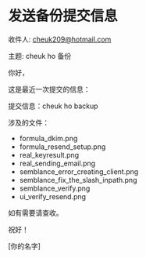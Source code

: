 # 发送备份提交信息

收件人: cheuk209@hotmail.com

主题: cheuk ho 备份

你好，

这是最近一次提交的信息：

提交信息：cheuk ho backup

涉及的文件：

- formula_dkim.png
- formula_resend_setup.png
- real_keyresult.png
- real_sending_email.png
- semblance_error_creating_client.png
- semblance_fix_the_slash_inpath.png
- semblance_verify.png
- ui_verify_resend.png

如有需要请查收。

祝好！

[你的名字]